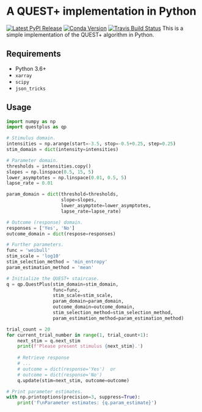 # A QUEST+ implementation  in Python

[![Latest PyPI Release](https://img.shields.io/pypi/v/questplus.svg)](https://pypi.org/project/questplus/)
[![Conda Version](https://img.shields.io/conda/vn/conda-forge/questplus.svg)](https://anaconda.org/conda-forge/questplus)
[![Travis Build Status](https://travis-ci.com/hoechenberger/questplus.svg?branch=master)](https://travis-ci.com/hoechenberger/questplus)
This is a simple implementation of the QUEST+ algorithm in Python.

## Requirements
- Python 3.6+
- `xarray`
- `scipy`
- `json_tricks`

## Usage
```python
import numpy as np
import questplus as qp

# Stimulus domain.
intensities = np.arange(start=-3.5, stop=-0.5+0.25, step=0.25)
stim_domain = dict(intensity=intensities)

# Parameter domain.
thresholds = intensities.copy()
slopes = np.linspace(0.5, 15, 5)
lower_asymptotes = np.linspace(0.01, 0.5, 5)
lapse_rate = 0.01

param_domain = dict(threshold=thresholds,
                    slope=slopes,
                    lower_asymptote=lower_asymptotes,
                    lapse_rate=lapse_rate)

# Outcome (response) domain.
responses = ['Yes', 'No']
outcome_domain = dict(respose=responses)

# Further parameters.
func = 'weibull'
stim_scale = 'log10'
stim_selection_method = 'min_entropy'
param_estimation_method = 'mean'

# Initialize the QUEST+ staircase.
q = qp.QuestPlus(stim_domain=stim_domain,
                 func=func,
                 stim_scale=stim_scale,
                 param_domain=param_domain,
                 outcome_domain=outcome_domain,
                 stim_selection_method=stim_selection_method,
                 param_estimation_method=param_estimation_method)

trial_count = 20
for current_trial_number in range(1, trial_count+1):
    next_stim = q.next_stim
    print(f'Please present stimulus {next_stim}.')
    
    # Retrieve response
    # ...
    # outcome = dict(response='Yes')  or
    # outcome = dict(response='No')
    q.update(stim=next_stim, outcome=outcome)

# Print parameter estimates.
with np.printoptions(precision=3, suppress=True):
    print('f\nParameter estimates: {q.param_estimate}')

```